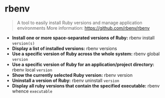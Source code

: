 # rbenv
> A tool to easily install Ruby versions and manage application environments
> More information: <https://github.com/rbenv/rbenv>
- **Install one or more space-separated versions of Ruby:**
rbenv install `version(s)`
- **Display a list of installed versions:**
rbenv versions
- **Use a specific version of Ruby across the whole system:**
rbenv global `version`
- **Use a specific version of Ruby for an application/project directory:**
rbenv local `version`
- **Show the currently selected Ruby version:**
rbenv version
- **Uninstall a version of Ruby:**
rbenv uninstall `version`
- **Display all ruby versions that contain the specified executable:**
rbenv whence `executable`
